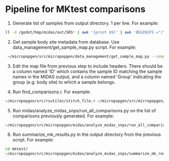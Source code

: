 # Pipeline for MKtest comparisons

1. Generate list of samples from output directory. 1 per line. For example:

```bash
ll -d /godot/hmp/midas/out/SRS* | awk '{print $9}' | awk 'BEGIN{FS ="/"}{print $6}' > samples.txt
```

2. Get sample body site metadata from database.
Use data_management/get_sample_map.py script. For example:

```bash
 ~/micropopgen/src/micropopgen/data_management/get_sample_map.py --samples samples.txt --db ~/micropopgen/data/database/metagenomes.db --outfile map.txt
 ```
3. Edit the map file from previous step to include headers. There should be
a column named 'ID' which contains the sample ID matching the sample
names in the MIDAS output, and a column named 'Group' indicating the
group (e.g. body site) to which a sample belongs.

4. Run find_comparisons.r. For example:

```bash
~/micropopgen/src/rsutiles/stitch_file.r ~/micropopgen/src/micropopgen/midas/analyze_midas_snps/find_comparisons.r coverage.txt map.txt 3
```
5. Run midas/analyze_midas_snps/run_all_comparisons.py on the list of comparisons
previously generated. For example:

```bash
~/micropopgen/src/micropopgen/midas/analyze_midas_snps/run_all_comparisons.py --comparisons_file comparisons.txt --indir /godot/hmp/midas/merge/2018-02-07.merge.snps.d1/ --map_file ../map.txt --mk_bin /home/sur/micropopgen/src/micropopgen/midas/analyze_midas_snps/MKtest.py --outdir mktest/
```

6. Run summarize_mk_results.py in the output directory from the previous script.
For example:

```bash
cd mktest/
~/micropopgen/src/micropopgen/midas/analyze_midas_snps/summarize_mk_results.py
```

